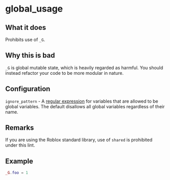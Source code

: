 # global_usage
## What it does
Prohibits use of `_G`.

## Why this is bad
`_G` is global mutable state, which is heavily regarded as harmful. You should instead refactor your code to be more modular in nature.

## Configuration
`ignore_pattern` - A [regular expression](https://en.wikipedia.org/wiki/Regular_expression) for variables that are allowed to be global variables. The default disallows all global variables regardless of their name.

## Remarks
If you are using the Roblox standard library, use of `shared` is prohibited under this lint.

## Example
```lua
_G.foo = 1
```
